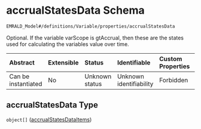 # accrualStatesData Schema

```txt
EMRALD_Model#/definitions/Variable/properties/accrualStatesData
```

Optional. If the variable varScope is gtAccrual, then these are the states used for calculating the variables value over time.

| Abstract            | Extensible | Status         | Identifiable            | Custom Properties | Additional Properties | Access Restrictions | Defined In                                                                                    |
| :------------------ | :--------- | :------------- | :---------------------- | :---------------- | :-------------------- | :------------------ | :-------------------------------------------------------------------------------------------- |
| Can be instantiated | No         | Unknown status | Unknown identifiability | Forbidden         | Allowed               | none                | [EMRALD\_JsonSchemaV3\_0.json\*](../../out/EMRALD_JsonSchemaV3_0.json "open original schema") |

## accrualStatesData Type

`object[]` ([accrualStatesDataItems](emrald_jsonschemav3_0-definitions-variable-properties-accrualstatesdata-accrualstatesdataitems.md))
